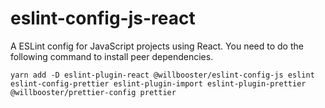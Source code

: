 # eslint-config-js-react

A ESLint config for JavaScript projects using React.
You need to do the following command to install peer dependencies.

```
yarn add -D eslint-plugin-react @willbooster/eslint-config-js eslint eslint-config-prettier eslint-plugin-import eslint-plugin-prettier @willbooster/prettier-config prettier
```
